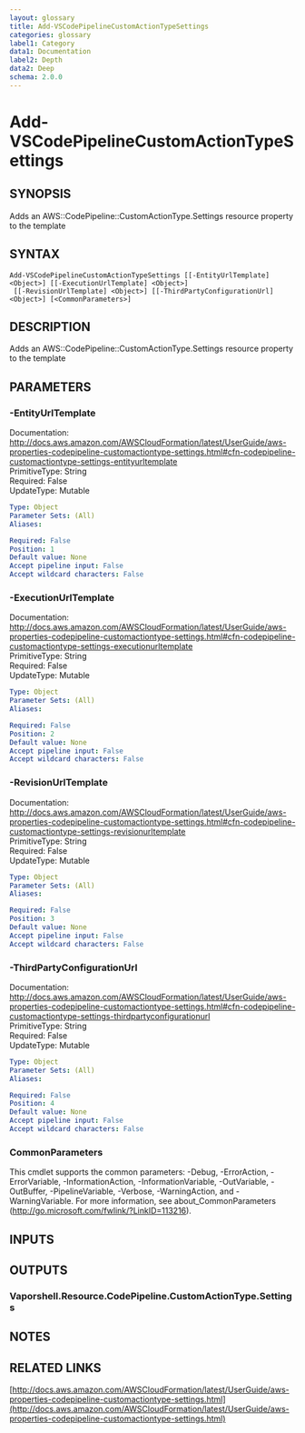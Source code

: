```yaml
---
layout: glossary
title: Add-VSCodePipelineCustomActionTypeSettings
categories: glossary
label1: Category
data1: Documentation
label2: Depth
data2: Deep
schema: 2.0.0
---
```


# Add-VSCodePipelineCustomActionTypeSettings

## SYNOPSIS
Adds an AWS::CodePipeline::CustomActionType.Settings resource property to the template

## SYNTAX

```
Add-VSCodePipelineCustomActionTypeSettings [[-EntityUrlTemplate] <Object>] [[-ExecutionUrlTemplate] <Object>]
 [[-RevisionUrlTemplate] <Object>] [[-ThirdPartyConfigurationUrl] <Object>] [<CommonParameters>]
```

## DESCRIPTION
Adds an AWS::CodePipeline::CustomActionType.Settings resource property to the template

## PARAMETERS

### -EntityUrlTemplate
Documentation: http://docs.aws.amazon.com/AWSCloudFormation/latest/UserGuide/aws-properties-codepipeline-customactiontype-settings.html#cfn-codepipeline-customactiontype-settings-entityurltemplate    
PrimitiveType: String    
Required: False    
UpdateType: Mutable

```yaml
Type: Object
Parameter Sets: (All)
Aliases:

Required: False
Position: 1
Default value: None
Accept pipeline input: False
Accept wildcard characters: False
```

### -ExecutionUrlTemplate
Documentation: http://docs.aws.amazon.com/AWSCloudFormation/latest/UserGuide/aws-properties-codepipeline-customactiontype-settings.html#cfn-codepipeline-customactiontype-settings-executionurltemplate    
PrimitiveType: String    
Required: False    
UpdateType: Mutable

```yaml
Type: Object
Parameter Sets: (All)
Aliases:

Required: False
Position: 2
Default value: None
Accept pipeline input: False
Accept wildcard characters: False
```

### -RevisionUrlTemplate
Documentation: http://docs.aws.amazon.com/AWSCloudFormation/latest/UserGuide/aws-properties-codepipeline-customactiontype-settings.html#cfn-codepipeline-customactiontype-settings-revisionurltemplate    
PrimitiveType: String    
Required: False    
UpdateType: Mutable

```yaml
Type: Object
Parameter Sets: (All)
Aliases:

Required: False
Position: 3
Default value: None
Accept pipeline input: False
Accept wildcard characters: False
```

### -ThirdPartyConfigurationUrl
Documentation: http://docs.aws.amazon.com/AWSCloudFormation/latest/UserGuide/aws-properties-codepipeline-customactiontype-settings.html#cfn-codepipeline-customactiontype-settings-thirdpartyconfigurationurl    
PrimitiveType: String    
Required: False    
UpdateType: Mutable

```yaml
Type: Object
Parameter Sets: (All)
Aliases:

Required: False
Position: 4
Default value: None
Accept pipeline input: False
Accept wildcard characters: False
```

### CommonParameters
This cmdlet supports the common parameters: -Debug, -ErrorAction, -ErrorVariable, -InformationAction, -InformationVariable, -OutVariable, -OutBuffer, -PipelineVariable, -Verbose, -WarningAction, and -WarningVariable.
For more information, see about_CommonParameters (http://go.microsoft.com/fwlink/?LinkID=113216).

## INPUTS

## OUTPUTS

### Vaporshell.Resource.CodePipeline.CustomActionType.Settings

## NOTES

## RELATED LINKS

[http://docs.aws.amazon.com/AWSCloudFormation/latest/UserGuide/aws-properties-codepipeline-customactiontype-settings.html](http://docs.aws.amazon.com/AWSCloudFormation/latest/UserGuide/aws-properties-codepipeline-customactiontype-settings.html)

